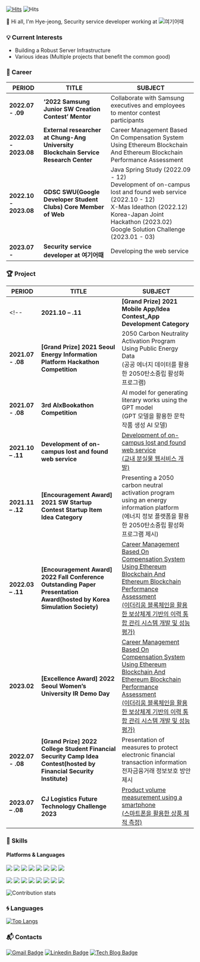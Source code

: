 [![Hits](https://hits.seeyoufarm.com/api/count/incr/badge.svg?url=https%3A%2F%2Fgithub.com%2FPark-HyeJeong&count_bg=%2379C83D&title_bg=%23555555&icon=&icon_color=%23E7E7E7&title=hits&edge_flat=false)](https://hits.seeyoufarm.com) ![Hits](https://img.shields.io/github/followers/Park-HyeJeong?label=Follow)

:wave: Hi all, I'm Hye-jeong, Security service developer working at ![여기어때](https://img.shields.io/badge/-여기어때-f7323f)

### :bulb: Current Interests
- Building a Robust Server Infrastructure
- Various ideas (Multiple projects that benefit the common good)
  

### 🏢 Career

| PERIOD | TITLE | SUBJECT |
| ------- | ------- | ------- | 
| **2022.07 - .09** | **‘2022 Samsung Junior SW Creation Contest’ Mentor** | Collaborate with Samsung executives and employees to mentor contest participants |
| **2022.03 - 2023.08** | **External researcher at Chung-Ang University Blockchain Service Research Center** | Career Management Based On Compensation System Using Ethereum Blockchain And Ethereum Blockchain Performance Assessment |
| **2022.10 - 2023.08** | **GDSC SWU(Google Developer Student Clubs) Core Member of Web** | Java Spring Study (2022.09 - 12)<br>Development of on-campus lost and found web service (2022.10 - 12)<br>X-Mas Ideathon (2022.12)<br>Korea-Japan Joint Hackathon (2023.02)<br>Google Solution Challenge (2023.01 - 03) |
| **2023.07 -** | **Security service developer at 여기어때** | Developing the web service |  


### 🏆 Project  

| PERIOD | TITLE | SUBJECT |
| ------- | ------- | -------|
<!--| **2021.10 – .11** | **[Grand Prize] 2021 Mobile App/Idea Contest_App Development Category** | [Personalized scholarship app at a glance<br>(한 눈에 모아보는 개인맞춤형 장학금 앱)](https://github.com/Swucholarship-guru2/swucholarship) |-->
| **2021.07 - .08** | **[Grand Prize] 2021 Seoul Energy Information Platform Hackathon Competition** | 2050 Carbon Neutrality Activation Program Using Public Energy Data<br>(공공 에너지 데이터를 활용한 2050탄소중립 활성화 프로그램) | 
| **2021.07 - .08** | **3rd AIxBookathon Competition** | AI model for generating literary works using the GPT model<br>(GPT 모델을 활용한 문학 작품 생성 AI 모델) |
| **2021.10 – .11** | **Development of on-campus lost and found web service** | [Development of on-campus lost and found web service<br>(교내 분실물 웹서비스 개발)](https://github.com/GDSC-SWU/2022-02-Web-Dev-Toy-Project-BE) |
| **2021.11 – .12** | **[Encouragement Award] 2021 SW Startup Contest Startup Item Idea Category** | Presenting a 2050 carbon neutral activation program using an energy information platform<br>(에너지 정보 플랫폼을 활용한 2050탄소중립 활성화 프로그램 제시) |
| **2022.03 – .11** | **[Encouragement Award] 2022 Fall Conference Outstanding Paper Presentation Award(hosted by Korea Simulation Society)** | [Career Management Based On Compensation System Using Ethereum Blockchain And Ethereum Blockchain Performance Assessment<br>(이더리움 블록체인을 활용한 보상체계 기반의 이력 통합 관리 시스템 개발 및 성능평가)](https://github.com/ECAC-Education-Cert-And-Community) |
| **2023.02** | **[Excellence Award] 2022 Seoul Women’s University IR Demo Day** | [Career Management Based On Compensation System Using Ethereum Blockchain And Ethereum Blockchain Performance Assessment<br>(이더리움 블록체인을 활용한 보상체계 기반의 이력 통합 관리 시스템 개발 및 성능평가)](https://github.com/ECAC-Education-Cert-And-Community) |  
| **2022.07 - .08** | **[Grand Prize] 2022 College Student Financial Security Camp Idea Contest(hosted by Financial Security Institute)** | Presentation of measures to protect electronic financial transaction information<br>전자금융거래 정보보호 방안 제시 |
| **2023.07 – .08** | **CJ Logistics Future Technology Challenge 2023** | [Product volume measurement using a smartphone<br>(스마트폰을 활용한 상품 체적 측정)](https://github.com/Park-HyeJeong/2023_CJ)


### 💪 Skills
#### Platforms & Languages
<p>
  <img src="https://img.shields.io/badge/javascript-F7DF1E?style=flat-square&logo=javascript&logoColor=white"/>
  <img src="https://img.shields.io/badge/mysql-4479A1?style=flat-square&logo=mysql&logoColor=white"/>
  <img src="https://img.shields.io/badge/firebase-FFCA28?style=flat-square&logo=firebase&logoColor=white"/>
  <img src="https://img.shields.io/badge/node.js-339933?style=flat-square&logo=node.js&logoColor=white"/>
  <img src="https://img.shields.io/badge/spring-6DB33F?style=flat-square&logo=spring&logoColor=white"/>
  <img src="https://img.shields.io/badge/Java-007396?style=flat-square&logo=Java&logoColor=white"/>
  <img src="https://img.shields.io/badge/html5-E34F26?style=flat-square&logo=html5&logoColor=white"/> 
  <img src="https://img.shields.io/badge/css3-1572B6?style=flat-square&logo=css3&logoColor=white"/> 
</p>
<p>
  <img src="https://img.shields.io/badge/React-61DAFB?style=flat-square&logo=React&logoColor=black"/>
  <img src="https://img.shields.io/badge/Android-3DDC84?style=flat-square&logo=Android&logoColor=white"/>
  <img src="https://img.shields.io/badge/Flutter-02569B?style=flat-square&logo=Flutter&logoColor=white"/>
  <img src="https://img.shields.io/badge/Kotlin-0095D5?style=flat-square&logo=Kotlin&logoColor=white"/> 
  <img src="https://img.shields.io/badge/googlecloud-4285F4?style=flat-square&logo=googlecloud&logoColor=white"/>
  <img src="https://img.shields.io/badge/python-3776AB?style=flat-square&logo=python&logoColor=white"/>
  <img src="https://img.shields.io/badge/tensorflow-FF6F00?style=flat-square&logo=tensorflow&logoColor=white"/>
  <img src="https://img.shields.io/badge/figma-F24E1E?style=flat-square&logo=figma&logoColor=white"/>  
</p>


![Contribution stats](https://github-readme-stats.vercel.app/api?username=Park-HyeJeong&show_icons=true)

### :cyclone: Languages
[![Top Langs](https://github-readme-stats.vercel.app/api/top-langs/?username=Park-HyeJeong&langs_count=5)](https://github.com/anuraghazra/github-readme-stats)

### :mailbox_with_mail: Contacts
[![Gmail Badge](https://img.shields.io/badge/Gmail-d14836?style=flat-square&logo=Gmail&logoColor=white&link=mailto:park061138@gmail.com)](mailto:park061138@gmail.com) [![Linkedin Badge](https://img.shields.io/badge/-LinkedIn-blue?style=flat-square&logo=Linkedin&logoColor=white&link=https://www.linkedin.com/in/hye-jeong-park-0bb36b258)](https://www.linkedin.com/in/hye-jeong-park-0bb36b258) [![Tech Blog Badge](http://img.shields.io/badge/-Tech%20blog-black?style=flat-square&logo=github&link=https://cloud-0611.tistory.com/)](https://cloud-0611.tistory.com/)

